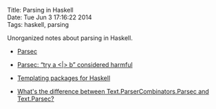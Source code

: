 Title: Parsing in Haskell  
Date: Tue Jun  3 17:16:22 2014  
Tags: haskell, parsing

Unorganized notes about parsing in Haskell.

* [Parsec](http://www.haskell.org/haskellwiki/Parsec)
* [Parsec: “try a <|> b” considered harmful](http://blog.ezyang.com/2014/05/parsec-try-a-or-b-considered-harmful/)

* [Templating packages for Haskell](http://stackoverflow.com/questions/5770168/templating-packages-for-haskell)

* [What's the difference between Text.ParserCombinators.Parsec and Text.Parsec?](http://stackoverflow.com/questions/6029371/whats-the-difference-between-text-parsercombinators-parsec-and-text-parsec)
 
